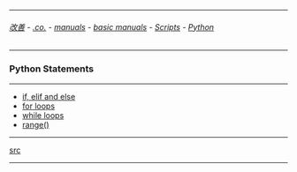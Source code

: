
---

###### [改善](https://github.com/ttltrk/0C/blob/master/README.MD) - [.co.](https://github.com/ttltrk/PRG/blob/master/CODING.MD) - [manuals](https://github.com/ttltrk/PRG/blob/master/MAN.MD) - [basic manuals](https://github.com/ttltrk/PRG/blob/master/MANUALS.MD) - [Scripts](https://github.com/ttltrk/PRG/blob/master/PY/DOC/SC/SC.MD) - [Python](https://github.com/ttltrk/PRG/blob/master/PY/DOC/OPYM/OPYM.MD)

---

### Python Statements

---

* [if, elif and else](https://github.com/ttltrk/PRG/blob/master/PY/DOC/OPYM/03_PY_ST/IF/IF_ELIF_ELSE.MD)
* [for loops](https://github.com/ttltrk/PRG/blob/master/PY/DOC/OPYM/03_PY_ST/FOR/FORLOOP.MD)
* [while loops](https://github.com/ttltrk/PRG/blob/master/PY/DOC/OPYM/03_PY_ST/WHILE/WHILE.MD)
* [range()](https://github.com/ttltrk/PRG/blob/master/PY/DOC/OPYM/03_PY_ST/RANGE/RANGE.MD)

---

[src]()

---

